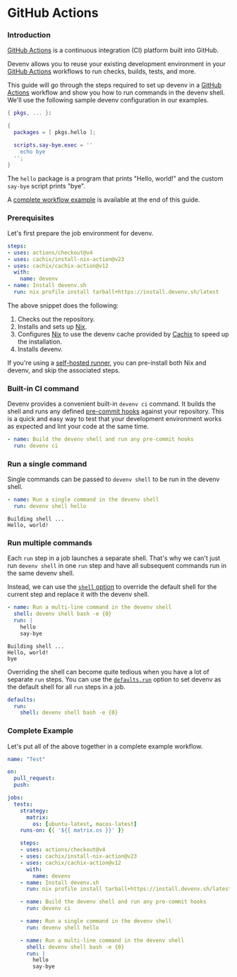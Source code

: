 # GitHub Actions

### Introduction

[GitHub Actions][github-actions] is a continuous integration (CI) platform built into GitHub.

Devenv allows you to reuse your existing development environment in your [GitHub Actions][github-actions] workflows to run checks, builds, tests, and more.

This guide will go through the steps required to set up devenv in a [GitHub Actions][github-actions] workflow and show you how to run commands in the devenv shell.
We'll use the following sample devenv configuration in our examples.

```nix title="devenv.nix"
{ pkgs, ... }:

{
  packages = [ pkgs.hello ];

  scripts.say-bye.exec = ''
    echo bye
  '';
}
```

The `hello` package is a program that prints "Hello, world!" and the custom `say-bye` script prints "bye".

A [complete workflow example](#complete-example) is available at the end of this guide.

### Prerequisites

Let's first prepare the job environment for devenv.

```yaml
steps:
- uses: actions/checkout@v4
- uses: cachix/install-nix-action@v23
- uses: cachix/cachix-action@v12
  with:
    name: devenv
- name: Install devenv.sh
  run: nix profile install tarball+https://install.devenv.sh/latest
```

The above snippet does the following:

1. Checks out the repository.
2. Installs and sets up [Nix][nix].
3. Configures [Nix][nix] to use the devenv cache provided by [Cachix][cachix] to speed up the installation.
4. Installs devenv.

If you're using a [self-hosted runner](https://docs.github.com/en/actions/hosting-your-own-runners/managing-self-hosted-runners/about-self-hosted-runners),
you can pre-install both Nix and devenv, and skip the associated steps.

### Built-in CI command

Devenv provides a convenient built-in `devenv ci` command.
It builds the shell and runs any defined [pre-commit hooks](../pre-commit-hooks.md) against your repository.
This is a quick and easy way to test that your development environment works as expected and lint your code at the same time.

```yaml
- name: Build the devenv shell and run any pre-commit hooks
  run: devenv ci
```

### Run a single command

Single commands can be passed to `devenv shell` to be run in the devenv shell.

```yaml
- name: Run a single command in the devenv shell
  run: devenv shell hello
```

```console title="Output"
Building shell ...
Hello, world!
```

### Run multiple commands

Each `run` step in a job launches a separate shell.
That's why we can't just run `devenv shell` in one `run` step and have all subsequent commands run in the same devenv shell.

Instead, we can use the [`shell` option](https://docs.github.com/en/actions/using-workflows/workflow-syntax-for-github-actions#jobsjob_idstepsshell)
to override the default shell for the current step and replace it with the devenv shell.

```yaml
- name: Run a multi-line command in the devenv shell
  shell: devenv shell bash -e {0}
  run: |
    hello
    say-bye
```
```console title="Output"
Building shell ...
Hello, world!
bye
```

Overriding the shell can become quite tedious when you have a lot of separate `run` steps.
You can use the [`defaults.run`](https://docs.github.com/en/actions/using-workflows/workflow-syntax-for-github-actions#defaultsrun)
option to set devenv as the default shell for all `run` steps in a job.

```yaml
defaults:
  run:
    shell: devenv shell bash -e {0}
```

### Complete Example

Let's put all of the above together in a complete example workflow.

```yaml title=".github/workflows/test.yml"
name: "Test"

on:
  pull_request:
  push:

jobs:
  tests:
    strategy:
      matrix:
        os: [ubuntu-latest, macos-latest]
    runs-on: {{ '${{ matrix.os }}' }}

    steps:
    - uses: actions/checkout@v4
    - uses: cachix/install-nix-action@v23
    - uses: cachix/cachix-action@v12
      with:
        name: devenv
    - name: Install devenv.sh
      run: nix profile install tarball+https://install.devenv.sh/latest

    - name: Build the devenv shell and run any pre-commit hooks
      run: devenv ci

    - name: Run a single command in the devenv shell
      run: devenv shell hello

    - name: Run a multi-line command in the devenv shell
      shell: devenv shell bash -e {0}
      run: |
        hello
        say-bye
```

[github-actions]: https://docs.github.com/actions
[cachix]: https://cachix.org
[nix]: https://nixos.org
